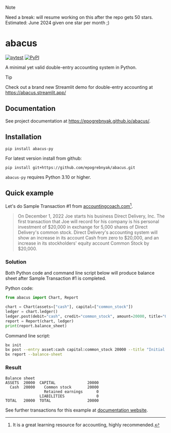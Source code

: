 > [!NOTE]
> Need a break: will resume working on this after the repo gets 50 stars. Estimated: June 2024 given one star per month ;)

# abacus

[![pytest](https://github.com/epogrebnyak/abacus/actions/workflows/.pytest.yml/badge.svg)](https://github.com/epogrebnyak/abacus/actions/workflows/.pytest.yml)
[![PyPI](https://img.shields.io/pypi/v/abacus-py?color=blue)](https://pypi.org/project/abacus-py/)

A minimal yet valid double-entry accounting system in Python.

> [!TIP]
> Check out a brand new Streamlit demo for double-entry accounting at https://abacus.streamlit.app/ 

## Documentation

See project documentation at <https://epogrebnyak.github.io/abacus/>.

## Installation

```
pip install abacus-py
```

For latest version install from github:

```
pip install git+https://github.com/epogrebnyak/abacus.git
```

`abacus-py` requires Python 3.10 or higher.

## Quick example

Let's do Sample Transaction #1 from [accountingcoach.com](https://www.accountingcoach.com/accounting-basics/explanation/5)[^1].

[^1]: It is a great learning resource for accounting, highly recommended.

> On December 1, 2022 Joe starts his business Direct Delivery, Inc. The first transaction that Joe will record for his company is his personal investment of $20,000 in exchange for 5,000 shares of Direct Delivery's common stock.
> Direct Delivery's accounting system will show an increase in its account Cash from zero to $20,000, and an increase in its stockholders' equity account Common Stock by $20,000.

### Solution

Both Python code and command line script below will produce balance sheet after Sample Transaction #1 is completed.

Python code:

```python
from abacus import Chart, Report

chart = Chart(assets=["cash"], capital=["common_stock"])
ledger = chart.ledger()
ledger.post(debit="cash", credit="common_stock", amount=20000, title="Owner's investment")
report = Report(chart, ledger)
print(report.balance_sheet)
```

Command line script:

```bash
bx init
bx post --entry asset:cash capital:common_stock 20000 --title "Initial investment"
bx report --balance-sheet
```

### Result

```
Balance sheet
ASSETS  20000  CAPITAL              20000
  Cash  20000    Common stock       20000
                 Retained earnings      0
               LIABILITIES              0
TOTAL   20000  TOTAL                20000
```

See further transactions for this example at [documentation website](https://epogrebnyak.github.io/abacus/textbook/#accountingcoachcom).
